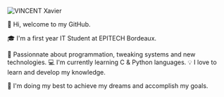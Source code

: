 ![VINCENT Xavier](https://user-images.githubusercontent.com/91670622/150694998-ac3fe8c3-02a8-4039-8bcb-7d2fa3eb2241.gif)

👋 Hi, welcome to my GitHub.

🎓 I'm a first year IT Student at EPITECH Bordeaux.

🤖 Passionnate about programmation, tweaking systems and new technologies.
💻 I'm currently learning C & Python languages.
💡 I love to learn and develop my knowledge.

🚀 I'm doing my best to achieve my dreams and accomplish my goals.
